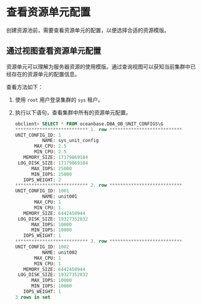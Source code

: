 # 查看资源单元配置

创建资源池前，需要查看资源单元的配置，以便选择合适的资源模版。

## 通过视图查看资源单元配置

资源单元可以理解为服务器资源的使用模版。通过查询视图可以获知当前集群中已经存在的资源单元的配置信息。

查看方法如下：

1. 使用 `root` 用户登录集群的 `sys` 租户。

2. 执行以下语句，查看集群中所有的资源单元配置。

   ```sql
   obclient> SELECT * FROM oceanbase.DBA_OB_UNIT_CONFIGS\G
   *************************** 1. row ***************************
   UNIT_CONFIG_ID: 1
             NAME: sys_unit_config
          MAX_CPU: 2.5
          MIN_CPU: 2.5
      MEMORY_SIZE: 17179869184
    LOG_DISK_SIZE: 17179869184
         MAX_IOPS: 25000
         MIN_IOPS: 25000
      IOPS_WEIGHT: 2
   *************************** 2. row ***************************
   UNIT_CONFIG_ID: 1001
             NAME: unit001
          MAX_CPU: 1
          MIN_CPU: 1
      MEMORY_SIZE: 6442450944
    LOG_DISK_SIZE: 19327352832
         MAX_IOPS: 10000
         MIN_IOPS: 10000
      IOPS_WEIGHT: 1
   *************************** 3. row ***************************
   UNIT_CONFIG_ID: 1002
             NAME: unit002
          MAX_CPU: 1
          MIN_CPU: 1
      MEMORY_SIZE: 6442450944
    LOG_DISK_SIZE: 19327352832
         MAX_IOPS: 10000
         MIN_IOPS: 10000
      IOPS_WEIGHT: 1
   3 rows in set
   ```
